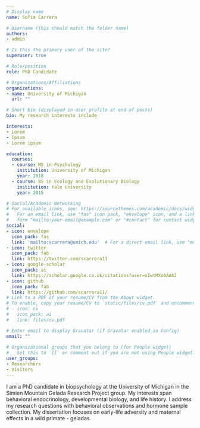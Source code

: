 ```yaml
---
# Display name
name: Sofia Carrera

# Username (this should match the folder name)
authors:
- admin

# Is this the primary user of the site?
superuser: true

# Role/position
role: PhD Candidate

# Organizations/Affiliations
organizations:
- name: University of Michigan
  url: ""

# Short bio (displayed in user profile at end of posts)
bio: My research interests include 

interests:
- Lorem
- Ipsum
- Lorem ipsum

education:
  courses:
  - course: MS in Psychology
    institution: University of Michigan
    year: 2018
  - course: BS in Ecology and Evolutionary Biology
    institution: Yale University
    year: 2015

# Social/Academic Networking
# For available icons, see: https://sourcethemes.com/academic/docs/widgets/#icons
#   For an email link, use "fas" icon pack, "envelope" icon, and a link in the
#   form "mailto:your-email@example.com" or "#contact" for contact widget.
social:
- icon: envelope
  icon_pack: fas
  link: 'mailto:scarrera@umich.edu'  # For a direct email link, use "mailto:test@example.org".
- icon: twitter
  icon_pack: fab
  link: https://twitter.com/scarrera11
- icon: google-scholar
  icon_pack: ai
  link: https://scholar.google.co.uk/citations?user=sIwtMXoAAAAJ
- icon: github
  icon_pack: fab
  link: https://github.com/scarrera11/
# Link to a PDF of your resume/CV from the About widget.
# To enable, copy your resume/CV to `static/files/cv.pdf` and uncomment the lines below.  
# - icon: cv
#   icon_pack: ai
#   link: files/cv.pdf

# Enter email to display Gravatar (if Gravatar enabled in Config)
email: ""
  
# Organizational groups that you belong to (for People widget)
#   Set this to `[]` or comment out if you are not using People widget.  
user_groups:
- Researchers
- Visitors
---
```


I am a PhD candidate in biopsychology at the University of Michigan in the Simien Mountain Gelada Research Project group. My  interests span behavioral endocrinology, developmental biology, and life history. I address my research questions with behavioral observations and hormone sample collection. My dissertation focuses on early-life adversity and maternal effects in a wild primate - geladas.

